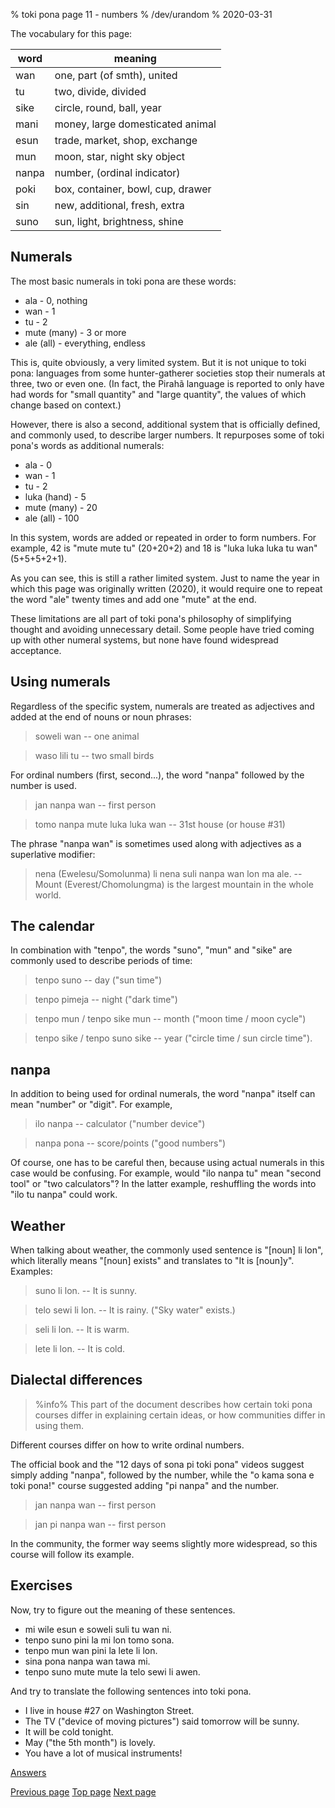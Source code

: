 % toki pona page 11 - numbers
% /dev/urandom
% 2020-03-31

The vocabulary for this page:

| word  | meaning                          |
|-------|----------------------------------|
| wan   | one, part (of smth), united      |
| tu    | two, divide, divided             |
| sike  | circle, round, ball, year        |
| mani  | money, large domesticated animal |
| esun  | trade, market, shop, exchange    |
| mun   | moon, star, night sky object     |
| nanpa | number, (ordinal indicator)      |
| poki  | box, container, bowl, cup, drawer|
| sin   | new, additional, fresh, extra    |
| suno  | sun, light, brightness, shine    |

## Numerals

The most basic numerals in toki pona are these words:

* ala - 0, nothing
* wan - 1
* tu - 2
* mute (many) - 3 or more
* ale (all) - everything, endless

This is, quite obviously, a very limited system. But it is not unique to toki
pona: languages from some hunter-gatherer societies stop their numerals at
three, two or even one. (In fact, the Pirahã language is reported to only have
had words for "small quantity" and "large quantity", the values of which change
based on context.)

However, there is also a second, additional system that is officially defined,
and commonly used, to describe larger numbers. It repurposes some of toki pona's
words as additional numerals:

* ala - 0
* wan - 1
* tu - 2
* luka (hand) - 5
* mute (many) - 20
* ale (all) - 100

In this system, words are added or repeated in order to form numbers. For
example, 42 is "mute mute tu" (20+20+2) and 18 is "luka luka luka tu wan"
(5+5+5+2+1).

As you can see, this is still a rather limited system. Just to name the year in
which this page was originally written (2020), it would require one to repeat
the word "ale" twenty times and add one "mute" at the end.

These limitations are all part of toki pona's philosophy of simplifying thought
and avoiding unnecessary detail. Some people have tried coming up with other
numeral systems, but none have found widespread acceptance.

## Using numerals

Regardless of the specific system, numerals are treated as adjectives and added
at the end of nouns or noun phrases:

> soweli wan -- one animal

> waso lili tu -- two small birds

For ordinal numbers (first, second...), the word "nanpa" followed by the number
is used.

> jan nanpa wan -- first person

> tomo nanpa mute luka luka wan -- 31st house (or house #31)

The phrase "nanpa wan" is sometimes used along with adjectives as a superlative
modifier:

> nena (Ewelesu/Somolunma) li nena suli nanpa wan lon ma ale. -- Mount
> (Everest/Chomolungma) is the largest mountain in the whole world.

## The calendar

In combination with "tenpo", the words "suno", "mun" and "sike" are commonly
used to describe periods of time:

> tenpo suno -- day ("sun time")

> tenpo pimeja -- night ("dark time")

> tenpo mun / tenpo sike mun -- month ("moon time / moon cycle")

> tenpo sike / tenpo suno sike -- year ("circle time / sun circle time").

## nanpa

In addition to being used for ordinal numerals, the word "nanpa" itself can mean
"number" or "digit". For example,

> ilo nanpa -- calculator ("number device")

> nanpa pona -- score/points ("good numbers")

Of course, one has to be careful then, because using actual numerals in this
case would be confusing. For example, would "ilo nanpa tu" mean "second tool"
or "two calculators"? In the latter example, reshuffling the words into "ilo tu
nanpa" could work.

## Weather

When talking about weather, the commonly used sentence is "[noun] li lon", which
literally means "[noun] exists" and translates to "It is [noun]y". Examples:

> suno li lon. -- It is sunny.

> telo sewi li lon. -- It is rainy. ("Sky water" exists.)

> seli li lon. -- It is warm.

> lete li lon. -- It is cold.

## Dialectal differences

> %info%
> This part of the document describes how certain toki pona courses differ in
> explaining certain ideas, or how communities differ in using them.

Different courses differ on how to write ordinal numbers.

The official book and the "12 days of sona pi toki pona" videos suggest simply
adding "nanpa", followed by the number, while the "o kama sona e toki pona!"
course suggested adding "pi nanpa" and the number.

> jan nanpa wan -- first person

> jan pi nanpa wan -- first person 

In the community, the former way seems slightly more widespread, so this course
will follow its example.

## Exercises

Now, try to figure out the meaning of these sentences.

* mi wile esun e soweli suli tu wan ni. 
* tenpo suno pini la mi lon tomo sona.
* tenpo mun wan pini la lete li lon.
* sina pona nanpa wan tawa mi.
* tenpo suno mute mute la telo sewi li awen.

And try to translate the following sentences into toki pona.

* I live in house #27 on Washington Street.
* The TV ("device of moving pictures") said tomorrow will be sunny.
* It will be cold tonight.
* May ("the 5th month") is lovely.
* You have a lot of musical instruments!

[Answers](answers.html#p11)

[Previous page](10.html) [Top page](index.html) [Next page](12.html)
